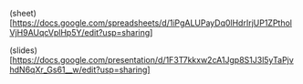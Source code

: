 
(sheet)[https://docs.google.com/spreadsheets/d/1iPgALUPayDq0lHdrIrjUP1ZPtholVjH9AUqcVplHp5Y/edit?usp=sharing]

(slides)[https://docs.google.com/presentation/d/1F3T7kkxw2cA1Jgp8S1J3l5yTaPjvhdN6qXr_Gs61__w/edit?usp=sharing]  